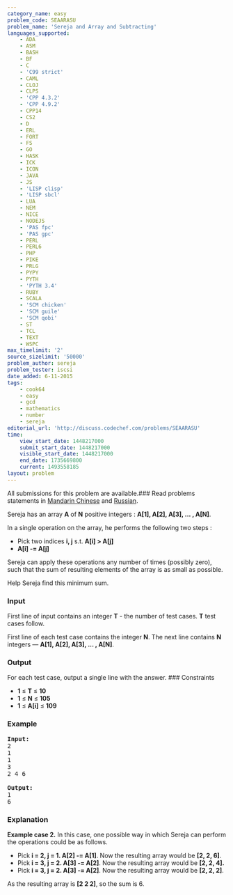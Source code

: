 ```yaml
---
category_name: easy
problem_code: SEAARASU
problem_name: 'Sereja and Array and Subtracting'
languages_supported:
    - ADA
    - ASM
    - BASH
    - BF
    - C
    - 'C99 strict'
    - CAML
    - CLOJ
    - CLPS
    - 'CPP 4.3.2'
    - 'CPP 4.9.2'
    - CPP14
    - CS2
    - D
    - ERL
    - FORT
    - FS
    - GO
    - HASK
    - ICK
    - ICON
    - JAVA
    - JS
    - 'LISP clisp'
    - 'LISP sbcl'
    - LUA
    - NEM
    - NICE
    - NODEJS
    - 'PAS fpc'
    - 'PAS gpc'
    - PERL
    - PERL6
    - PHP
    - PIKE
    - PRLG
    - PYPY
    - PYTH
    - 'PYTH 3.4'
    - RUBY
    - SCALA
    - 'SCM chicken'
    - 'SCM guile'
    - 'SCM qobi'
    - ST
    - TCL
    - TEXT
    - WSPC
max_timelimit: '2'
source_sizelimit: '50000'
problem_author: sereja
problem_tester: iscsi
date_added: 6-11-2015
tags:
    - cook64
    - easy
    - gcd
    - mathematics
    - number
    - sereja
editorial_url: 'http://discuss.codechef.com/problems/SEAARASU'
time:
    view_start_date: 1448217000
    submit_start_date: 1448217000
    visible_start_date: 1448217000
    end_date: 1735669800
    current: 1493558185
layout: problem
---
```

All submissions for this problem are available.###  Read problems statements in [Mandarin Chinese](http://www.codechef.com/download/translated/COOK64/mandarin/SEAARASU.pdf) and [Russian](http://www.codechef.com/download/translated/COOK64/russian/SEAARASU.pdf).

Sereja has an array **A** of **N** positive integers : **A\[1\], A\[2\], A\[3\], ... , A\[N\]**.

In a single operation on the array, he performs the following two steps :

- Pick two indices **i, j** s.t. **A\[i\] > A\[j\]**
- **A\[i\] -= A\[j\]**

Sereja can apply these operations any number of times (possibly zero), such that the sum of resulting elements of the array is as small as possible.

Help Sereja find this minimum sum.

### Input

First line of input contains an integer **T** - the number of test cases. **T** test cases follow.

First line of each test case contains the integer **N**. The next line contains **N** integers — **A\[1\], A\[2\], A\[3\], ... , A\[N\]**.

### Output

For each test case, output a single line with the answer. ### Constraints

- **1** ≤ **T** ≤ **10**
- **1** ≤ **N** ≤ **105**
- **1** ≤ **A\[i\]** ≤ **109**

### Example

<pre><b>Input:</b>
2
1
1
3
2 4 6

<b>Output:</b>
1
6
</pre>
### Explanation

**Example case 2.** In this case, one possible way in which Sereja can perform the operations could be as follows.

- Pick **i = 2, j = 1. A\[2\] -= A\[1\]**. Now the resulting array would be **\[2, 2, 6\]**.
- Pick **i = 3, j = 2. A\[3\] -= A\[2\]**. Now the resulting array would be **\[2, 2, 4\].**
- Pick **i = 3, j = 2. A\[3\] -= A\[2\]**. Now the resulting array would be **\[2, 2, 2\]**.
 
As the resulting array is **\[2 2 2\]**, so the sum is 6.
